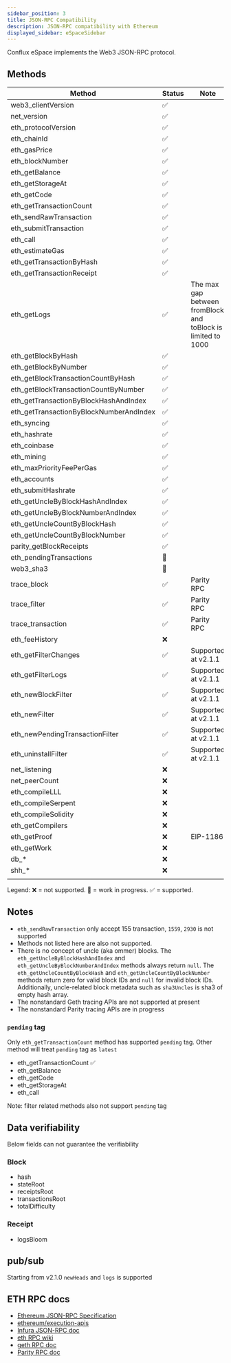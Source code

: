```yaml
---
sidebar_position: 3
title: JSON-RPC Compatibility
description: JSON-RPC compatibility with Ethereum
displayed_sidebar: eSpaceSidebar
---
```


Conflux eSpace implements the Web3 JSON-RPC protocol.

## Methods

| Method                 | Status      | Note    |
| ---------------------- | ----------- |-------- |
| web3_clientVersion     | ✅       |  |
| net_version | ✅       |  |
| eth_protocolVersion | ✅       |  |
| eth_chainId | ✅ | |
| eth_gasPrice | ✅ | |
| eth_blockNumber | ✅ | |
| eth_getBalance | ✅ | |
| eth_getStorageAt | ✅ | |
| eth_getCode | ✅ | |
| eth_getTransactionCount | ✅ | |
| eth_sendRawTransaction | ✅ | |
| eth_submitTransaction | ✅ | |
| eth_call | ✅ | |
| eth_estimateGas | ✅ | |
| eth_getTransactionByHash | ✅ |  |
| eth_getTransactionReceipt | ✅ |  |
| eth_getLogs | ✅ | The max gap between fromBlock and toBlock is limited to 1000|
| eth_getBlockByHash | ✅ |  |
| eth_getBlockByNumber | ✅ | |
| eth_getBlockTransactionCountByHash | ✅ | |
| eth_getBlockTransactionCountByNumber | ✅ | |
| eth_getTransactionByBlockHashAndIndex | ✅ | |
| eth_getTransactionByBlockNumberAndIndex | ✅ | |
| eth_syncing | ✅ |  |
| eth_hashrate | ✅ |  |
| eth_coinbase | ✅ |  |
| eth_mining | ✅ |  |
| eth_maxPriorityFeePerGas | ✅ |  |
| eth_accounts | ✅ |  |
| eth_submitHashrate | ✅ |  |
| eth_getUncleByBlockHashAndIndex | ✅ |  |
| eth_getUncleByBlockNumberAndIndex | ✅ |  |
| eth_getUncleCountByBlockHash | ✅ |  |
| eth_getUncleCountByBlockNumber | ✅ |  |
| parity_getBlockReceipts | ✅ |  |
| eth_pendingTransactions | 🚧 | |
| web3_sha3 | 🚧 | |
| trace_block | ✅ | Parity RPC |
| trace_filter | ✅ | Parity RPC  |
| trace_transaction | ✅ | Parity RPC  |
| eth_feeHistory | ❌ | |
| eth_getFilterChanges | ✅ | Supported at v2.1.1 |
| eth_getFilterLogs | ✅ | Supported at v2.1.1 |
| eth_newBlockFilter | ✅ | Supported at v2.1.1 |
| eth_newFilter | ✅ | Supported at v2.1.1 |
| eth_newPendingTransactionFilter | ✅ | Supported at v2.1.1 |
| eth_uninstallFilter | ✅ | Supported at v2.1.1 |
| net_listening | ❌ | |
| net_peerCount | ❌ | |
| eth_compileLLL | ❌ | |
| eth_compileSerpent | ❌ | |
| eth_compileSolidity | ❌ | |
| eth_getCompilers | ❌ | |
| eth_getProof | ❌ | EIP-1186 |
| eth_getWork | ❌ | |
| db_* | ❌ | |
| shh_* | ❌ | |
|  |  | |

Legend: ❌ = not supported. 🚧 = work in progress. ✅ = supported.

## Notes

* `eth_sendRawTransaction` only accept 155 transaction, `1559`, `2930` is not supported
* Methods not listed here are also not supported.
* There is no concept of uncle (aka ommer) blocks. The `eth_getUncleByBlockHashAndIndex` and `eth_getUncleByBlockNumberAndIndex` methods always return `null`. The `eth_getUncleCountByBlockHash` and `eth_getUncleCountByBlockNumber` methods return zero for valid block IDs and `null` for invalid block IDs. Additionally, uncle-related block metadata such as `sha3Uncles` is sha3 of empty hash array.
* The nonstandard Geth tracing APIs are not supported at present
* The nonstandard Parity tracing APIs are in progress

### `pending` tag

Only `eth_getTransactionCount` method has supported `pending` tag. Other method will treat `pending` tag as `latest`

* eth_getTransactionCount ✅
* eth_getBalance
* eth_getCode
* eth_getStorageAt
* eth_call

Note: filter related methods also not support `pending` tag

## Data verifiability

Below fields can not guarantee the verifiability

### Block

* hash
* stateRoot
* receiptsRoot
* transactionsRoot
* totalDifficulty

### Receipt

* logsBloom

## pub/sub

Starting from v2.1.0 `newHeads` and `logs` is supported

## ETH RPC docs

* [Ethereum JSON-RPC Specification](https://playground.open-rpc.org/?schemaUrl=https://raw.githubusercontent.com/ethereum/eth1.0-apis/assembled-spec/openrpc.json&uiSchema%5BappBar%5D%5Bui:splitView%5D=false&uiSchema%5BappBar%5D%5Bui:input%5D=false&uiSchema%5BappBar%5D%5Bui:examplesDropdown%5D=false)
* [ethereum/execution-apis](https://github.com/ethereum/execution-apis)
* [Infura JSON-RPC doc](https://infura.io/docs/ethereum#tag/JSON-RPC-Methods)
* [eth RPC wiki](https://eth.wiki/json-rpc/API)
* [geth RPC doc](https://geth.ethereum.org/docs/rpc/server)
* [Parity RPC doc](https://openethereum.github.io/JSONRPC)
